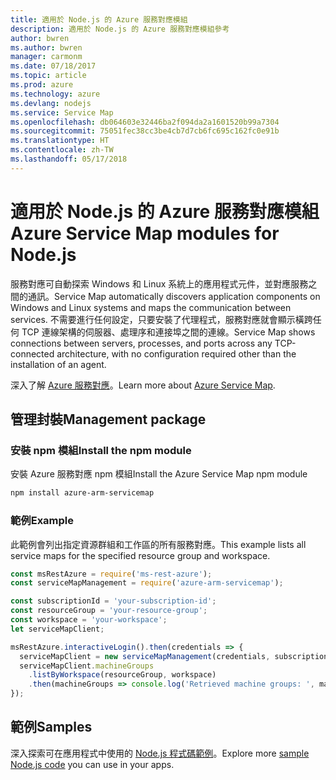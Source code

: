 ```yaml
---
title: 適用於 Node.js 的 Azure 服務對應模組
description: 適用於 Node.js 的 Azure 服務對應模組參考
author: bwren
ms.author: bwren
manager: carmonm
ms.date: 07/18/2017
ms.topic: article
ms.prod: azure
ms.technology: azure
ms.devlang: nodejs
ms.service: Service Map
ms.openlocfilehash: db064603e32446ba2f094da2a1601520b99a7304
ms.sourcegitcommit: 75051fec38cc3be4cb7d7cb6fc695c162fc0e91b
ms.translationtype: HT
ms.contentlocale: zh-TW
ms.lasthandoff: 05/17/2018
---
```

# <a name="azure-service-map-modules-for-nodejs"></a><span data-ttu-id="cc056-103">適用於 Node.js 的 Azure 服務對應模組</span><span class="sxs-lookup"><span data-stu-id="cc056-103">Azure Service Map modules for Node.js</span></span>

<span data-ttu-id="cc056-104">服務對應可自動探索 Windows 和 Linux 系統上的應用程式元件，並對應服務之間的通訊。</span><span class="sxs-lookup"><span data-stu-id="cc056-104">Service Map automatically discovers application components on Windows and Linux systems and maps the communication between services.</span></span> <span data-ttu-id="cc056-105">不需要進行任何設定，只要安裝了代理程式，服務對應就會顯示橫跨任何 TCP 連線架構的伺服器、處理序和連接埠之間的連線。</span><span class="sxs-lookup"><span data-stu-id="cc056-105">Service Map shows connections between servers, processes, and ports across any TCP-connected architecture, with no configuration required other than the installation of an agent.</span></span>

<span data-ttu-id="cc056-106">深入了解 [Azure 服務對應](https://docs.microsoft.com/azure/operations-management-suite/operations-management-suite-service-map)。</span><span class="sxs-lookup"><span data-stu-id="cc056-106">Learn more about [Azure Service Map](https://docs.microsoft.com/azure/operations-management-suite/operations-management-suite-service-map).</span></span>

## <a name="management-package"></a><span data-ttu-id="cc056-107">管理封裝</span><span class="sxs-lookup"><span data-stu-id="cc056-107">Management package</span></span>

### <a name="install-the-npm-module"></a><span data-ttu-id="cc056-108">安裝 npm 模組</span><span class="sxs-lookup"><span data-stu-id="cc056-108">Install the npm module</span></span>

<span data-ttu-id="cc056-109">安裝 Azure 服務對應 npm 模組</span><span class="sxs-lookup"><span data-stu-id="cc056-109">Install the Azure Service Map npm module</span></span>

```bash
npm install azure-arm-servicemap
```

### <a name="example"></a><span data-ttu-id="cc056-110">範例</span><span class="sxs-lookup"><span data-stu-id="cc056-110">Example</span></span>

<span data-ttu-id="cc056-111">此範例會列出指定資源群組和工作區的所有服務對應。</span><span class="sxs-lookup"><span data-stu-id="cc056-111">This example lists all service maps for the specified resource group and workspace.</span></span>

```javascript
const msRestAzure = require('ms-rest-azure');
const serviceMapManagement = require('azure-arm-servicemap');

const subscriptionId = 'your-subscription-id';
const resourceGroup = 'your-resource-group';
const workspace = 'your-workspace';
let serviceMapClient;

msRestAzure.interactiveLogin().then(credentials => {
  serviceMapClient = new serviceMapManagement(credentials, subscriptionId);
  serviceMapClient.machineGroups
    .listByWorkspace(resourceGroup, workspace)
    .then(machineGroups => console.log('Retrieved machine groups: ', machineGroups));
});
```

## <a name="samples"></a><span data-ttu-id="cc056-112">範例</span><span class="sxs-lookup"><span data-stu-id="cc056-112">Samples</span></span>

<span data-ttu-id="cc056-113">深入探索可在應用程式中使用的 [Node.js 程式碼範例](https://azure.microsoft.com/resources/samples/?platform=nodejs)。</span><span class="sxs-lookup"><span data-stu-id="cc056-113">Explore more [sample Node.js code](https://azure.microsoft.com/resources/samples/?platform=nodejs) you can use in your apps.</span></span>
